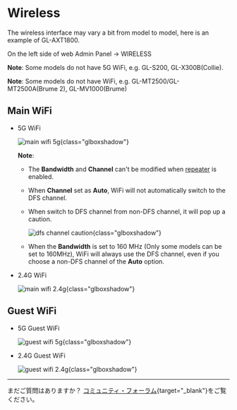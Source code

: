 # Wireless

The wireless interface may vary a bit from model to model, here is an example of GL-AXT1800.

On the left side of web Admin Panel -> WIRELESS

**Note**: Some models do not have 5G WiFi, e.g. GL-S200, GL-X300B(Collie).

**Note**: Some models do not have WiFi, e.g. GL-MT2500/GL-MT2500A(Brume 2), GL-MV1000(Brume)

## Main WiFi

* 5G WiFi

    ![main wifi 5g](https://static.gl-inet.com/docs/router/en/4/tutorials/wireless/main_wifi_5g.png){class="glboxshadow"}

    **Note**:

    * The **Bandwidth** and **Channel** can't be modified when [repeater](internet_repeater.md) is enabled.
    * When **Channel** set as **Auto**, WiFi will not automatically switch to the DFS channel.
    * When switch to DFS channel from non-DFS channel, it will pop up a caution.

        ![dfs channel caution](https://static.gl-inet.com/docs/router/en/4/tutorials/wireless/switch_to_dfs_caution.png){class="glboxshadow"}

    * When the **Bandwidth** is set to 160 MHz (Only some models can be set to 160MHz), WiFi will always use the DFS channel, even if you choose a non-DFS channel of the **Auto** option.

* 2.4G WiFi

    ![main wifi 2.4g](https://static.gl-inet.com/docs/router/en/4/tutorials/wireless/main_wifi_2.4g.png){class="glboxshadow"}

## Guest WiFi

* 5G Guest WiFi

    ![guest wifi 5g](https://static.gl-inet.com/docs/router/en/4/tutorials/wireless/guest_wifi_5g.png){class="glboxshadow"}

* 2.4G Guest WiFi

    ![guest wifi 2.4g](https://static.gl-inet.com/docs/router/en/4/tutorials/wireless/guest_wifi_2.4g.png){class="glboxshadow"}

---

まだご質問はありますか？ [コミュニティ・フォーラム](https://forum.gl-inet.com){target="_blank"}をご覧ください。
